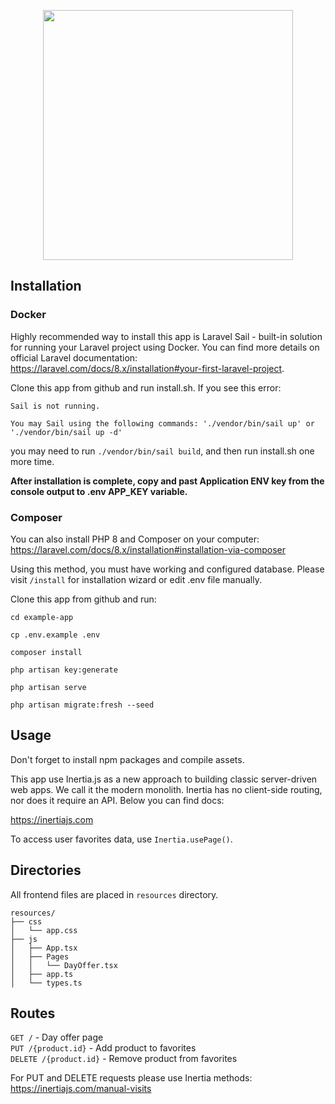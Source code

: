 <p align="center"><a href="https://laravel.com" target="_blank"><img src="https://raw.githubusercontent.com/laravel/art/master/logo-lockup/5%20SVG/2%20CMYK/1%20Full%20Color/laravel-logolockup-cmyk-red.svg" width="400"></a></p>

## Installation

### Docker

Highly recommended way to install this app is Laravel Sail - built-in solution for running your Laravel project using Docker. 
You can find more details on official Laravel documentation: https://laravel.com/docs/8.x/installation#your-first-laravel-project.

Clone this app from github and run install.sh. If you see this error:

```
Sail is not running.

You may Sail using the following commands: './vendor/bin/sail up' or './vendor/bin/sail up -d'
```
you may need to run `./vendor/bin/sail build`, and then run install.sh one more time.

**After installation is complete, copy and past Application ENV key from the console output to .env APP_KEY variable.**

### Composer

You can also install PHP 8 and Composer on your computer:
https://laravel.com/docs/8.x/installation#installation-via-composer

Using this method, you must have working and configured database. Please visit `/install` for installation wizard or edit .env file manually. 

Clone this app from github and run:

```
cd example-app

cp .env.example .env

composer install

php artisan key:generate

php artisan serve

php artisan migrate:fresh --seed
```

## Usage

Don't forget to install npm packages and compile assets.

This app use Inertia.js as a new approach to building classic server-driven web apps. We call it the modern monolith. Inertia has no client-side routing, nor does it require an API. Below you can find docs:

https://inertiajs.com

To access user favorites data, use `Inertia.usePage()`.

## Directories

All frontend files are placed in `resources` directory.

```
resources/
├── css
│   └── app.css
├── js
│   ├── App.tsx
│   ├── Pages
│   │   └── DayOffer.tsx
│   ├── app.ts
│   └── types.ts
```

## Routes

`GET /` - Day offer page <br>
`PUT /{product.id}` - Add product to favorites <br>
`DELETE /{product.id}` - Remove product from favorites <br>

For PUT and DELETE requests please use Inertia methods:
https://inertiajs.com/manual-visits
